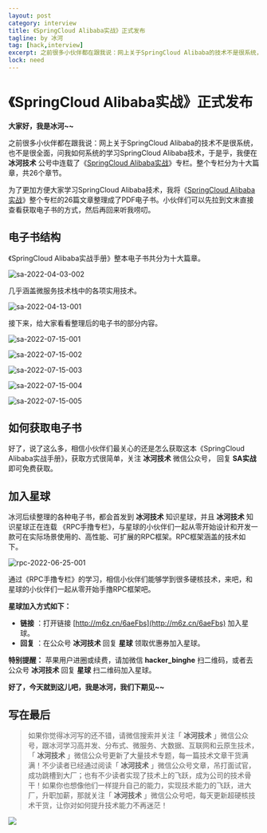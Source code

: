 ```yaml
---
layout: post
category: interview
title: 《SpringCloud Alibaba实战》正式发布
tagline: by 冰河
tag: [hack,interview]
excerpt: 之前很多小伙伴都在跟我说：网上关于SpringCloud Alibaba的技术不是很系统，也不是很全面，问我如何系统的学习SpringCloud Alibaba技术，于是乎，我便在 **冰河技术** 公号中连载了《[SpringCloud Alibaba实战](https://mp.weixin.qq.com/mp/appmsgalbum?__biz=Mzg4MjU0OTM1OA==&action=getalbum&album_id=2337104419664084992&scene=173&from_msgid=2247502884&from_itemidx=1&count=3&nolastread=1#wechat_redirect)》专栏。整个专栏分为十大篇章，共26个章节。
lock: need
---
```


# 《SpringCloud Alibaba实战》正式发布

**大家好，我是冰河~~**

之前很多小伙伴都在跟我说：网上关于SpringCloud Alibaba的技术不是很系统，也不是很全面，问我如何系统的学习SpringCloud Alibaba技术，于是乎，我便在 **冰河技术** 公号中连载了《[SpringCloud Alibaba实战](https://mp.weixin.qq.com/mp/appmsgalbum?__biz=Mzg4MjU0OTM1OA==&action=getalbum&album_id=2337104419664084992&scene=173&from_msgid=2247502884&from_itemidx=1&count=3&nolastread=1#wechat_redirect)》专栏。整个专栏分为十大篇章，共26个章节。

为了更加方便大家学习SpringCloud Alibaba技术，我将《[SpringCloud Alibaba实战](https://mp.weixin.qq.com/mp/appmsgalbum?__biz=Mzg4MjU0OTM1OA==&action=getalbum&album_id=2337104419664084992&scene=173&from_msgid=2247502884&from_itemidx=1&count=3&nolastread=1#wechat_redirect)》整个专栏的26篇文章整理成了PDF电子书。小伙伴们可以先拉到文末直接查看获取电子书的方式，然后再回来听我唠叨。

## 电子书结构

《SpringCloud Alibaba实战手册》整本电子书共分为十大篇章。

![sa-2022-04-03-002](https://binghe001.github.io/assets/images/microservices/springcloudalibaba/sa-2022-04-03-002.png)

几乎涵盖微服务技术栈中的各项实用技术。

![sa-2022-04-13-001](https://binghe001.github.io/assets/images/microservices/springcloudalibaba/sa-2022-04-13-001.png)

接下来，给大家看看整理后的电子书的部分内容。

![sa-2022-07-15-001](https://binghe001.github.io/assets/images/microservices/springcloudalibaba/sa-2022-07-15-001.png)



![sa-2022-07-15-002](https://binghe001.github.io/assets/images/microservices/springcloudalibaba/sa-2022-07-15-002.png)



![sa-2022-07-15-003](https://binghe001.github.io/assets/images/microservices/springcloudalibaba/sa-2022-07-15-003.png)

![sa-2022-07-15-004](https://binghe001.github.io/assets/images/microservices/springcloudalibaba/sa-2022-07-15-004.png)

![sa-2022-07-15-005](https://binghe001.github.io/assets/images/microservices/springcloudalibaba/sa-2022-07-15-005.png)

## 如何获取电子书

好了，说了这么多，相信小伙伴们最关心的还是怎么获取这本《SpringCloud Alibaba实战手册》，获取方式很简单，关注 **冰河技术** 微信公众号， 回复 **SA实战** 即可免费获取。

## 加入星球

冰河后续整理的各种电子书，都会首发到 **冰河技术** 知识星球，并且 **冰河技术** 知识星球正在连载 《RPC手撸专栏》，与星球的小伙伴们一起从零开始设计和开发一款可在实际场景使用的、高性能、可扩展的RPC框架。RPC框架涵盖的技术如下。

![rpc-2022-06-25-001](https://binghe001.github.io/assets/images/microservices/springcloudalibaba/rpc-2022-06-25-001.png)

通过《RPC手撸专栏》的学习，相信小伙伴们能够学到很多硬核技术，来吧，和星球的小伙伴们一起从零开始手撸RPC框架吧。

**星球加入方式如下：**

* **链接** ：打开链接 [http://m6z.cn/6aeFbs](http://m6z.cn/6aeFbs) 加入星球。
* **回复** ：在公众号 **冰河技术** 回复 **星球** 领取优惠券加入星球。

**特别提醒：** 苹果用户进圈或续费，请加微信 **hacker_binghe** 扫二维码，或者去公众号 **冰河技术** 回复 **星球** 扫二维码加入星球。

**好了，今天就到这儿吧，我是冰河，我们下期见~~**


## 写在最后

> 如果你觉得冰河写的还不错，请微信搜索并关注「 **冰河技术** 」微信公众号，跟冰河学习高并发、分布式、微服务、大数据、互联网和云原生技术，「 **冰河技术** 」微信公众号更新了大量技术专题，每一篇技术文章干货满满！不少读者已经通过阅读「 **冰河技术** 」微信公众号文章，吊打面试官，成功跳槽到大厂；也有不少读者实现了技术上的飞跃，成为公司的技术骨干！如果你也想像他们一样提升自己的能力，实现技术能力的飞跃，进大厂，升职加薪，那就关注「 **冰河技术** 」微信公众号吧，每天更新超硬核技术干货，让你对如何提升技术能力不再迷茫！


![](https://img-blog.csdnimg.cn/20200906013715889.png)